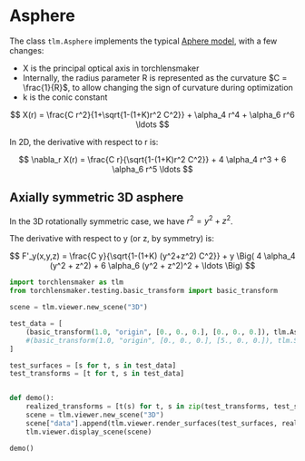 # Asphere

The class `tlm.Asphere` implements the typical [Aphere model](https://en.m.wikipedia.org/wiki/Aspheric_lens), with a few changes:
* X is the principal optical axis in torchlensmaker
* Internally, the radius parameter R is represented as the curvature $C = \frac{1}{R}$, to allow changing the sign of curvature during optimization
* k is the conic constant

$$
X(r) = \frac{C r^2}{1+\sqrt{1-(1+K)r^2 C^2}} + \alpha_4 r^4 + \alpha_6 r^6 \ldots
$$

In 2D, the derivative with respect to r is:

$$
\nabla_r X(r) = \frac{C r}{\sqrt{1-(1+K)r^2 C^2}} + 4 \alpha_4 r^3 + 6 \alpha_6 r^5 \ldots
$$

## Axially symmetric 3D asphere

In the 3D rotationally symmetric case, we have $r^2 = y^2 + z^2$.

The derivative with respect to y (or z, by symmetry) is:

$$
F'_y(x,y,z) = \frac{C y}{\sqrt{1-(1+K) (y^2+z^2) C^2}} + y \Big( 4 \alpha_4 (y^2 + z^2) + 6 \alpha_6 (y^2 + z^2)^2 + \ldots \Big)
$$




```python
import torchlensmaker as tlm
from torchlensmaker.testing.basic_transform import basic_transform

scene = tlm.viewer.new_scene("3D")

test_data = [
    (basic_transform(1.0, "origin", [0., 0., 0.], [0., 0., 0.]), tlm.Asphere(diameter=30, R=-15, K=-1.6, A4=0.00012)),
    #(basic_transform(1.0, "origin", [0., 0., 0.], [5., 0., 0.]), tlm.Sphere(diameter=30, R=30)),
]

test_surfaces = [s for t, s in test_data]
test_transforms = [t for t, s in test_data]


def demo():
    realized_transforms = [t(s) for t, s in zip(test_transforms, test_surfaces)]
    scene = tlm.viewer.new_scene("3D")
    scene["data"].append(tlm.viewer.render_surfaces(test_surfaces, realized_transforms, dim=3))
    tlm.viewer.display_scene(scene)

demo()
```


<TLMViewer src="./asphere_files/asphere_0.json?url" />

